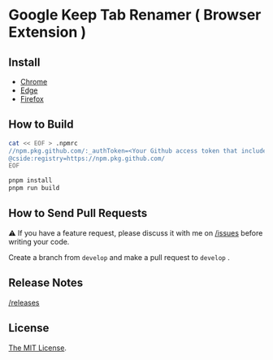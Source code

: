 # Google Keep Tab Renamer ( Browser Extension )

## Install

- [Chrome]()
- [Edge]()
- [Firefox]()


## How to Build

```bash
cat << EOF > .npmrc
//npm.pkg.github.com/:_authToken=<Your Github access token that includes read:packages permission>
@cside:registry=https://npm.pkg.github.com/
EOF

pnpm install
pnpm run build
```

## How to Send Pull Requests

⚠️ If you have a feature request, please discuss it with me on [/issues](https://github.com/Cside/google-keep-tab-renamer/issues) before writing your code.

Create a branch from `develop` and make a pull request to `develop` .

## Release Notes

[/releases](https://github.com/Cside/google-keep-tab-renamer/releases)

## License

[The MIT License](/LICENSE).
